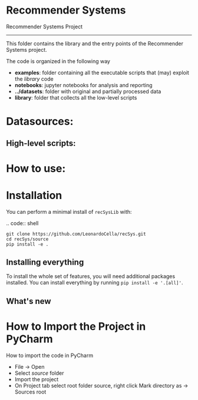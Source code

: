# Recommender Systems

Recommender Systems Project
****************************

This folder contains the library and the entry points of the Recommender Systems project.

The code is organized in the following way
- **examples**: folder containing all the executable scripts that (may) exploit the *library* code
- **notebooks**: jupyter notebooks for analysis and reporting
- **../datasets**: folder with original and partially processed data
- **library**: folder that collects all the low-level scripts

Datasources:
===========

High-level scripts:
-------------------

How to use:
===========

Installation
============

You can perform a minimal install of ``recSysLib`` with:

.. code:: shell

	git clone https://github.com/LeonardoCella/recSys.git
	cd recSys/source
	pip install -e .

Installing everything
---------------------

To install the whole set of features, you will need additional packages installed.
You can install everything by running ``pip install -e '.[all]'``.


What's new
----------

How to Import the Project in PyCharm
====================================
How to import the code in PyCharm
- File -> Open
- Select *source* folder
- Import the project
- On Project tab select root folder source, right click Mark directory as -> Sources root